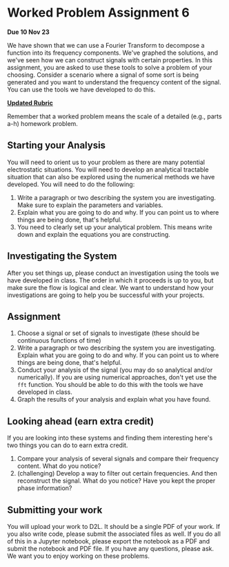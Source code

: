 # Worked Problem Assignment 6

**Due 10 Nov 23**

We have shown that we can use a Fourier Transform to decompose a function into its frequency components. We've graphed the solutions, and we've seen how we can construct signals with certain properties. In this assignment, you are asked to use these tools to solve a problem of your choosing. Consider a scenario where a signal of some sort is being generated and you want to understand the frequency content of the signal. You can use the tools we have developed to do this.

[**Updated Rubric**](./updated_rubric.md)

Remember that a worked problem means the scale of a detailed (e.g., parts a-h) homework problem.

## Starting your Analysis

You will need to orient us to your problem as there are many potential electrostatic situations. You will need to develop an analytical tractable situation that can also be explored using the numerical methods we have developed. You will need to do the following: 

1. Write a paragraph or two describing the system you are investigating. Make sure to explain the parameters and variables. 
2. Explain what you are going to do and why. If you can point us to where things are being done, that's helpful.
3. You need to clearly set up your analytical problem. This means write down and explain the equations you are constructing.

## Investigating the System

After you set things up, please conduct an investigation using the tools we have developed in class. The order in which it proceeds is up to you, but make sure the flow is logical and clear. We want to understand how your investigations are going to help you be successful with your projects.

## Assignment

1. Choose a signal or set of signals to investigate (these should be continuous functions of time)
2. Write a paragraph or two describing the system you are investigating. Explain what you are going to do and why. If you can point us to where things are being done, that's helpful.
3. Conduct your analysis of the signal (you may do so analytical and/or numerically). If you are using numerical approaches, don't yet use the `fft` function. You should be able to do this with the tools we have developed in class.
4. Graph the results of your analysis and explain what you have found.


## Looking ahead (earn extra credit)

If you are looking into these systems and finding them interesting here's two things you can do to earn extra credit.

1. Compare your analysis of several signals and compare their frequency content. What do you notice? 
2. (challenging) Develop a way to filter out certain frequencies. And then reconstruct the signal. What do you notice? Have you kept the proper phase information?

## Submitting your work

You will upload your work to D2L. It should be a single PDF of your work. If you also write code, please submit the associated files as well. If you do all of this in a Jupyter notebook, please export the notebook as a PDF and submit the notebook and PDF file. If you have any questions, please ask. We want you to enjoy working on these problems.